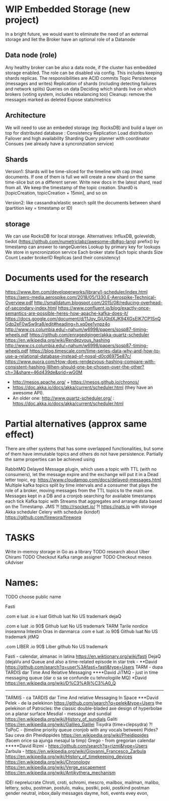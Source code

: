 # WIP Embedded Storage (new project)

In a bright future, we would want to eliminate the need of an external storage and llet the Broker have an optional role of a Datanode 
## Data node (role)
Any healthy broker can be also a data node, if the cluster has embedded storage enabled. The role can be disabled via config. This includes keeping shards replicas. The responsibilities are
ACID commits
Topic Persistence (messages and writes)
Replication of shards (including detecting failures and network splits)
Queries on data
Deciding which shards live on which brokers (voting system, includes rebalancing too)
Cleanup: remove the messages marked as deleted
Expose stats/metrics 


## Architecture
We will need to use an embeded storage (eg: RocksDB) and build a layer on top for distributed database :
Consistency 
Replication 
Load distribution
Failover and high availability 
Sharding
Query planner with coordinator 
Consues (we already have a syncronziation service)

## Shards 
Version1: Shards will be time-sliced for the timeline with cap (max) documents. If one of them is full we will create a new shard on the same time-slice but on a different server. Write new docs in the latest shard, read from all.  We keep the timestamp of the topic creation. Shard0 is [topicCreation, topicCreation + 15min], and so on 

Version2: like cassandra/elastic search split the documents between shard (partition key = timestamp or ID)

## storage
We can use RocksDB for local storage. Alternatives: InfluxDB, goleveldb, tiedot (https://github.com/numetriclabz/awesome-db#go-lang)
prefix() by timestamp can answer to rangeQueries
Lookup by primary key for lookups 
We store in syncronization service
Each broker state 
Each topic shards
Size
Count
Leader brokerID
Replicas (and their consistency) 





# Documents used for the research
https://www.ibm.com/developerworks/library/l-scheduler/index.html 
https://aero-media.aerospike.com/2018/05/1330.E-Aerospike-Technical-Overview.pdf
http://smalldatum.blogspot.com/2015/08/reducing-overhead-of-secondary-index.html
https://www.confluent.io/blog/exactly-once-semantics-are-possible-heres-how-apache-kafka-does-it/
https://docs.google.com/document/d/11Jqy_GjUGtdXJK94XGsEIK7CP1SnQGdp2eF0wSw9ra8/edit#heading=h.xq0ee1vnpz4o
http://www.cs.columbia.edu/~nahum/w6998/papers/sosp87-timing-wheels.pdf
https://github.com/enragedginger/akka-quartz-scheduler
https://en.wikipedia.org/wiki/Rendezvous_hashing
http://www.cs.columbia.edu/~nahum/w6998/papers/sosp87-timing-wheels.pdf
https://blog.timescale.com/time-series-data-why-and-how-to-use-a-relational-database-instead-of-nosql-d0cd6975e87c/
https://www.quora.com/How-does-rendezvous-hashing-compare-with-consistent-hashing-When-should-one-be-chosen-over-the-other?ch=3&share=46d439de&srid=wG0M



- http://mesos.apache.org/ + https://mesos.github.io/chronos/
- https://doc.akka.io/docs/akka/current/scheduler.html (they have an awesome API).
- An older one: http://www.quartz-scheduler.org/
: https://doc.akka.io/docs/akka/current/scheduler.html
# Partial alternatives (approx same effect)
There are other systems that has some overlapped functionalities, but some of them have immutable topics and others do not have persistence. Partially the same properties can be achieved using 

RabbitMQ Delayed Message plugin, which uses a topic with TTL (with no consumers), let the message expire and the exchange will put it in a Dead letter topic, eg: https://www.cloudamqp.com/docs/delayed-messages.html
Multiple kafka topics split by time intervals and a consumer that plays the role of a broker, moving messages from the TTL topics to the main one. 
Messages kept in a DB and a cronjob searching for available timestamps each tick
Kafka topic with Streams that aggregates and arrange data based on the Timestamp. 
JMS ?! 
http://rsocket.io/ ?!
https://nats.io with storage
Akka scheduler 
Celery with schedule (kindof)
https://github.com/fireworq/fireworq







# TASKS
Write in-memoy storage in Go as a library 
TODO research about Uber Chirami
TODO  Checkout Kafka range assigner
TODO Checkout mesos cAdviser

# Names:
TODO choose public name

Fasti




.com e luat
.io e luat
Github luat
No US trademark
dejaQ




.com e luat
.io 90$
Github luat
No US trademark
TARM
Tarile nordice inseamna Intestin
Oras in danmarca
.com e luat
.io 90$
Github luat
No US trademark
jitMQ




.com LIBER
.io 90$
Liber github
No US trademark

Fasti - calendar, almanac in latina https://en.wiktionary.org/wiki/fasti 
DejaQ (dejaVu and Queue and also a time-related episode in star trek -       **David  https://github.com/search?q=user%3Afasti+fasti&type=Users
TARM - dupa TARDIS dar Time And Relative Messaging                     ****David 
JiTMQ - just in time messaging queue (dar o sa se confunde cu tehnologiile MQ)    *David https://en.wikipedia.org/wiki/D%C3%A9j%C3%A0_Q


--------------------------------------------------
TARMIS - ca TARDIS dar Time And relative Messaging In Space         ***David
Pelek - de la pelekinon https://github.com/search?q=pelek&type=Users the pelekinon of Patrocles: the classic double-bladed axe design of hyperbolae on a planar surface
Mesdial - message and sundial https://en.wikipedia.org/wiki/History_of_sundials
Galiti https://en.wikipedia.org/wiki/Galileo_Galilei
Tisydra (time+clepsydra) ?! 
ToPoC - (timeline priority queue cronjob with any vocals between)
Pides? Sau ceva din Pheidippides https://en.wikipedia.org/wiki/Pheidippides (facem orice sa ajunga mesajul la timp)
Grego - from gregorian calendar       *****David
Rizmi - https://github.com/search?q=rizmi&type=Users
Zarbula - https://en.wikipedia.org/wiki/Giovanni_Francesco_Zarbula
https://en.wikipedia.org/wiki/History_of_timekeeping_devices
https://en.wikipedia.org/wiki/Chronology
https://en.wikipedia.org/wiki/Verge_escapement
https://en.wikipedia.org/wiki/Antikythera_mechanism


IDEI neprelucrate Chroti, croti, schromi, mescro, mailbox, mailman, malibo, lettery, sobu, postman, postulo, maku, postki, poki, postkind postman gender neutral, inbox,daily messages dayme, hoti, events evey evon, 
